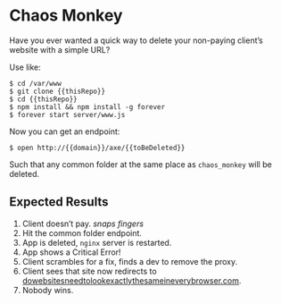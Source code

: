 # Chaos Monkey

Have you ever wanted a quick way to delete your non-paying client’s website 
with a simple URL?

Use like:

    $ cd /var/www
    $ git clone {{thisRepo}}
    $ cd {{thisRepo}}
    $ npm install && npm install -g forever
    $ forever start server/www.js

Now you can get an endpoint:

    $ open http://{{domain}}/axe/{{toBeDeleted}}

Such that any common folder at the same place as `chaos_monkey` will be 
deleted.

## Expected Results

1. Client doesn’t pay. *snaps fingers*
2. Hit the common folder endpoint.
3. App is deleted, `nginx` server is restarted.
4. App shows a Critical Error!
5. Client scrambles for a fix, finds a dev to remove the proxy.
6. Client sees that site now redirects to [dowebsitesneedtolookexactlythesameineverybrowser.com](http://dowebsitesneedtolookexactlythesameineverybrowser.com/).
7. Nobody wins.
